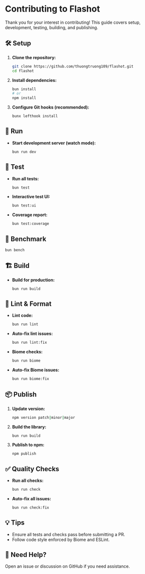 # Contributing to Flashot

Thank you for your interest in contributing! This guide covers setup, development, testing, building, and publishing.

## 🛠️ Setup

1. **Clone the repository:**

   ```bash
   git clone https://github.com/thuongtruong109/flashot.git
   cd flashot
   ```

2. **Install dependencies:**

   ```bash
   bun install
   # or
   npm install
   ```

3. **Configure Git hooks (recommended):**
   ```bash
   bunx lefthook install
   ```

## 🚀 Run

- **Start development server (watch mode):**
  ```bash
  bun run dev
  ```

## 🧪 Test

- **Run all tests:**

  ```bash
  bun test
  ```

- **Interactive test UI:**

  ```bash
  bun test:ui
  ```

- **Coverage report:**
  ```bash
  bun test:coverage
  ```

## 🏁 Benchmark

```bash
bun bench
```

## 🏗️ Build

- **Build for production:**
  ```bash
  bun run build
  ```

## 🧹 Lint & Format

- **Lint code:**

  ```bash
  bun run lint
  ```

- **Auto-fix lint issues:**

  ```bash
  bun run lint:fix
  ```

- **Biome checks:**

  ```bash
  bun run biome
  ```

- **Auto-fix Biome issues:**
  ```bash
  bun run biome:fix
  ```

## 📦 Publish

1. **Update version:**

   ```bash
   npm version patch|minor|major
   ```

2. **Build the library:**

   ```bash
   bun run build
   ```

3. **Publish to npm:**
   ```bash
   npm publish
   ```

## ✅ Quality Checks

- **Run all checks:**

  ```bash
  bun run check
  ```

- **Auto-fix all issues:**
  ```bash
  bun run check:fix
  ```

## 💡 Tips

- Ensure all tests and checks pass before submitting a PR.
- Follow code style enforced by Biome and ESLint.

## 🤝 Need Help?

Open an issue or discussion on GitHub if you need assistance.
